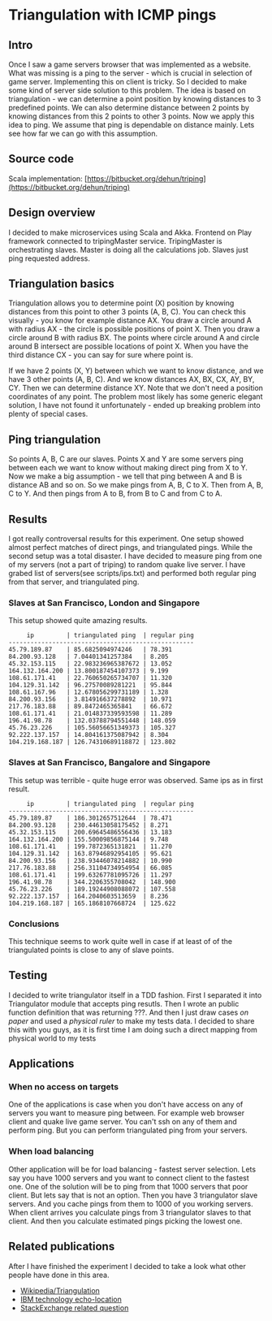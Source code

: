 # Triangulation with ICMP pings #
## Intro ##
Once I saw a game servers browser that was implemented as a website. 
What was missing is a ping to the server - which is crucial in selection of game server.
Implementing this on client is tricky. So I decided to make some kind of server side solution to this problem.
The idea is based on triangulation - we can determine a point position by knowing distances to 3 predefined points.
We can also determine distance between 2 points by knowing distances from this 2 points to other 3 points.
Now we apply this idea to ping. We assume that ping is dependable on distance mainly.
Lets see how far we can go with this assumption.

## Source code ##
Scala implementation: [https://bitbucket.org/dehun/triping](https://bitbucket.org/dehun/triping)

## Design overview  ##
I decided to make microservices using Scala and Akka.
Frontend on Play framework connected to tripingMaster service. TripingMaster is orchestrating slaves.
Master is doing all the calculations job. Slaves just ping requested address.

## Triangulation basics ##
Triangulation allows you to determine point (X) position by knowing distances from this point to other 3 points (A, B, C).
You can check this visually - you know for example distance AX. You draw a circle around A with radius AX - the circle is possible positions of point X.
Then you draw a circle around B with radius BX. The points where circle around A and circle around B intersect are possible locations of point X.
When you have the third distance CX - you can say for sure where point is.

If we have 2 points (X, Y) between which we want to know distance, and we have 3 other points (A, B, C). And we know distances AX, BX, CX, AY, BY, CY.
Then we can determine distance XY. Note that we don't need a position coordinates of any point.
The problem most likely has some generic elegant solution, I have not found it unfortunately - ended up breaking problem into plenty of special cases.

## Ping triangulation ##
So points A, B, C are our slaves. Points X and Y are some servers ping between each we want to know without making direct ping from X to Y.
Now we make a big assumption - we tell that ping between A and B is distance AB and so on.
So we make pings from A, B, C to X. Then from A, B, C to Y. And then pings from A to B, from B to C and from C to A.

## Results ##
I got really controversal results for this experiment.
One setup showed almost perfect matches of direct pings, and triangulated pings. While the second setup was a total disaster.
I have decided to measure ping from one of my servers (not a part of triping) to random quake live server.
I have grabed list of servers(see scripts/ips.txt) and performed both regular ping from that server, and triangulated ping.

### Slaves at San Francisco, London and Singapore ###
This setup showed quite amazing results. 

         ip         | triangulated ping  | regular ping
    ---------------------------------------------------
    45.79.189.87    | 85.6825094974246   | 78.391
    84.200.93.128   | 7.04401341257384   | 8.205
    45.32.153.115   | 22.983236965387672 | 13.052
    164.132.164.200 | 13.800187454107373 | 9.199
    108.61.171.41   | 22.760650265734707 | 11.320
    104.129.31.142  | 96.27570089281221  | 95.844
    108.61.167.96   | 12.678056299731189 | 1.328
    84.200.93.156   | 3.814916637278892  | 10.971
    217.76.183.88   | 89.8472465365841   | 66.672
    108.61.171.41   | 21.014837339593598 | 11.289
    196.41.98.78    | 132.03788794551448 | 148.059
    45.76.23.226    | 105.56056651349373 | 105.327
    92.222.137.157  | 14.804161375087942 | 8.304
    104.219.168.187 | 126.74310689118872 | 123.802

### Slaves at San Francisco, Bangalore and Singapore ###
This setup was terrible - quite huge error was observed.
Same ips as in first result.

         ip         | triangulated ping  | regular ping
    ---------------------------------------------------
    45.79.189.87    | 186.3012657512644  | 78.471
    84.200.93.128   | 230.44613058175452 | 8.271
    45.32.153.115   | 200.69645486556436 | 13.183
    164.132.164.200 | 155.50009856875144 | 9.748
    108.61.171.41   | 199.7872365131821  | 11.270
    104.129.31.142  | 163.87946892954105 | 95.621
    84.200.93.156   | 238.93446078214882 | 10.990
    217.76.183.88   | 256.31104734954954 | 66.085
    108.61.171.41   | 199.63267781095726 | 11.297
    196.41.98.78    | 344.2206355708042  | 148.900
    45.76.23.226    | 189.19244908088072 | 107.558
    92.222.137.157  | 164.2040603513659  | 8.236
    104.219.168.187 | 165.1868107668724  | 125.622

### Conclusions ###
This technique seems to work quite well in case if at least of of the triangulated points is close to any of slave points.

## Testing ##
I decided to write triangulator itself in a TDD fashion. 
First I separated it into Triangulator module that accepts ping resutls. Then I wrote an public function definition that was returning ???.
And then I just draw cases _on paper_ and used a _physical ruler_ to make my tests data. 
I decided to share this with you guys, as it is first time I am doing such a direct mapping from physical world to my tests

## Applications ##
### When no access on targets ###
One of the applications is case when you don't have access on any of servers you want to measure ping between.
For example web browser client and quake live game server. You can't ssh on any of them and perform ping. 
But you can perform triangulated ping from your servers.
### When load balancing ### 
Other application will be for load balancing - fastest server selection.
Lets say you have 1000 servers and you want to connect client to the fastest one.
One of the solution will be to ping from that 1000 servers that poor client.
But lets say that is not an option. Then you have 3 triangulator slave servers. And you cache pings from them to 1000 of you working servers. 
When client arrives you calculate pings from 3 triangulator slaves to that client. And then you calculate estimated pings picking the lowest one.

## Related publications ##
After I have finished the experiment I decided to take a look what other people have done in this area.

* [Wikipedia/Triangulation](https://en.wikipedia.org/wiki/Triangulation)
* [IBM technology echo-location](http://www.webopedia.com/TERM/P/ping_triangulation.html)
* [StackExchange related question](https://electronics.stackexchange.com/questions/68619/triangulate-with-ping)
